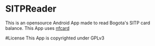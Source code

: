 # SITPReader
This is an opensource Android App made to read Bogota's SITP card balance. This App uses [nfcard](https://github.com/sinpolib/nfcard)

#License
This App is copyrighted under GPLv3
